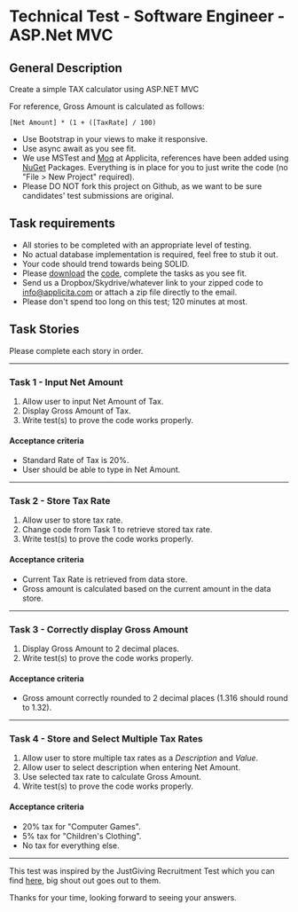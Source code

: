 # Technical Test - Software Engineer - ASP.Net MVC

## General Description

Create a simple TAX calculator using ASP.NET MVC

For reference, Gross Amount is calculated as follows:

`[Net Amount] * (1 + ([TaxRate] / 100)`

- Use Bootstrap in your views to make it responsive.
- Use async await as you see fit.
- We use MSTest and [Moq](http://code.google.com/p/moq) at Applicita, references have been added using [NuGet](http://nuget.codeplex.com/) Packages. Everything is in place for you to just write the code (no "File > New Project" required).
- Please DO NOT fork this project on Github, as we want to be sure candidates' test submissions are original.

## Task requirements

- All stories to be completed with an appropriate level of testing.
- No actual database implementation is required, feel free to stub it out.
- Your code should trend towards being SOLID.
- Please [download](https://github.com/Applicita/Test-Software-Engineer-AspNetMVC) the [code](https://github.com/Applicita/Test-Software-Engineer-AspNetMVC), complete the tasks as you see fit.
- Send us a Dropbox/Skydrive/whatever link to your zipped code to info@applicita.com or attach a zip file directly to the email.
- Please don't spend too long on this test; 120 minutes at most.

## Task Stories

Please complete each story in order.

---

### Task 1 - Input Net Amount

1. Allow user to input Net Amount of Tax.
2. Display Gross Amount of Tax.
3. Write test(s) to prove the code works properly.

#### Acceptance criteria

- Standard Rate of Tax is 20%.
- User should be able to type in Net Amount.

---

### Task 2 - Store Tax Rate

1. Allow user to store tax rate.
2. Change code from Task 1 to retrieve stored tax rate.
3. Write test(s) to prove the code works properly.

#### Acceptance criteria

- Current Tax Rate is retrieved from data store.
- Gross amount is calculated based on the current amount in the data store.

---

### Task 3 - Correctly display Gross Amount

1. Display Gross Amount to 2 decimal places.
2. Write test(s) to prove the code works properly.

#### Acceptance criteria

- Gross amount correctly rounded to 2 decimal places (1.316 should round to 1.32).

---

### Task 4 - Store and Select Multiple Tax Rates

1. Allow user to store multiple tax rates as a *Description* and *Value*.
2. Allow user to select description when entering Net Amount.
3. Use selected tax rate to calculate Gross Amount.
4. Write test(s) to prove the code works properly.

#### Acceptance criteria

- 20% tax for "Computer Games".
- 5% tax for "Children's Clothing".
- No tax for everything else.

---

This test was inspired by the JustGiving Recruitment Test which you can find [here](https://github.com/JustGiving/Recruitment-Test), big shout out goes out to them.

Thanks for your time, looking forward to seeing your answers.